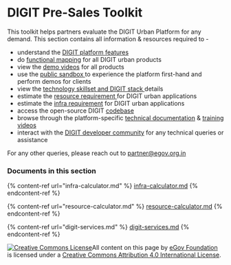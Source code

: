 # DIGIT Pre-Sales Toolkit

This toolkit helps partners evaluate the DIGIT Urban Platform for any demand. This section contains all information & resources required to -&#x20;

* understand the [DIGIT platform features](../../platform/platform-features.md)
* do [functional mapping](../../products/modules/#product-functional-specifications) for all DIGIT urban products
* view the [demo videos](../../products/training-and-demo/training-videos.md) for all products
* use the [public sandbox ](../access-digit.md)to experience the platform first-hand and perform demos for clients
* view the [technology skillset and DIGIT stack ](../../installation/more-deploy-docs/setup-digit/tech-enablement-training-essential-skills-and-pre-requisites.md)details
* estimate the [resource requirement ](resource-calculator.md)for DIGIT urban applications
* estimate the [infra requirement](infra-calculator.md) for DIGIT urban applications
* access the open-source DIGIT [codebase](https://github.com/egovernments/DIGIT-OSS)
* browse through the platform-specific [technical documentation](../../products/training-and-demo/technical-enablement-areas.md) & [training videos](../../products/training-and-demo/training-videos.md#product-demo-videos)
* interact with the [DIGIT developer community](https://github.com/egovernments/Digit-Core/discussions) for any technical queries or assistance

For any other queries, please reach out to [partner@egov.org.in](mailto:partner@egov.org.in)

### **Documents in this section**

{% content-ref url="infra-calculator.md" %}
[infra-calculator.md](infra-calculator.md)
{% endcontent-ref %}

{% content-ref url="resource-calculator.md" %}
[resource-calculator.md](resource-calculator.md)
{% endcontent-ref %}

{% content-ref url="digit-services.md" %}
[digit-services.md](digit-services.md)
{% endcontent-ref %}



[![Creative Commons License](https://i.creativecommons.org/l/by/4.0/80x15.png)](http://creativecommons.org/licenses/by/4.0/)All content on this page by [eGov Foundation ](https://egov.org.in/)is licensed under a [Creative Commons Attribution 4.0 International License](http://creativecommons.org/licenses/by/4.0/).
